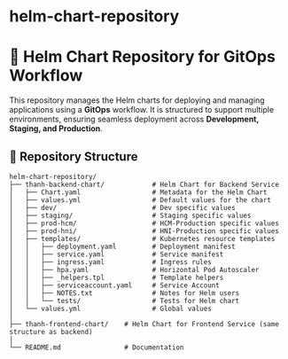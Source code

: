 # helm-chart-repository


# 🚀 Helm Chart Repository for GitOps Workflow

This repository manages the Helm charts for deploying and managing applications using a **GitOps** workflow. It is structured to support multiple environments, ensuring seamless deployment across **Development, Staging, and Production**.

## 📂 Repository Structure

```plaintext
helm-chart-repository/
├── thanh-backend-chart/            # Helm Chart for Backend Service
│   ├── Chart.yaml                  # Metadata for the Helm Chart
│   ├── values.yml                  # Default values for the chart
│   ├── dev/                        # Dev specific values
│   ├── staging/                    # Staging specific values
│   ├── prod-hcm/                   # HCM-Production specific values
│   ├── prod-hni/                   # HNI-Production specific values
│   ├── templates/                  # Kubernetes resource templates
│   │   ├── deployment.yaml         # Deployment manifest
│   │   ├── service.yaml            # Service manifest
│   │   ├── ingress.yaml            # Ingress rules
│   │   ├── hpa.yaml                # Horizontal Pod Autoscaler
│   │   ├── _helpers.tpl            # Template helpers
│   │   ├── serviceaccount.yaml     # Service Account
│   │   ├── NOTES.txt               # Notes for Helm users
│   │   └── tests/                  # Tests for Helm chart
│   └── values.yml                  # Global values
│
├── thanh-frontend-chart/    # Helm Chart for Frontend Service (same structure as backend)
│
└── README.md                # Documentation

